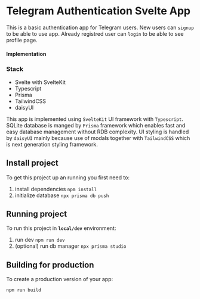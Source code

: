 # Telegram Authentication Svelte App

This is a basic authentication app for Telegram users. New users can `signup` to be able to use app. Already registred user can `login` to be able to see profile page.

#### Implementation
### Stack

- Svelte with SvelteKit
- Typescript
- Prisma
- TailwindCSS
- daisyUI

This app is implemented using `SvelteKit` UI framework with `Typescript`. SQLite database is manged by `Prisma` framework which enables fast and easy database management without RDB complexity. UI styling is handled by `daisyUI` mainly because use of modals together with `TailwindCSS` which is next generation styling framework.

## Install project

To get this project up an running you first need to:

1. install dependencies `npm install`
2. initialize database `npx prisma db push`

## Running project

To run this project in **`local/dev`** environment:

1. run dev `npm run dev`
2. (optional) run db manager `npx prisma studio`

## Building for production

To create a production version of your app:

```bash
npm run build
```
